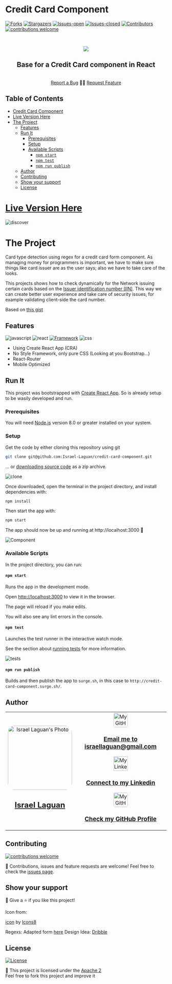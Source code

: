 # Credit Card Component

<!-- PROJECT SHIELDS -->
[![Forks][forks-shield]][forks-url]
[![Stargazers][stars-shield]][stars-url]
[![Issues-open][issues-open-shield]][issues-url]
[![Issues-closed][issues-closed-shield]][issues-url]
[![Contributors][contributors-shield]][contributors-url]
[![contributions welcome][contributions-welcome]][issues-url]

<!-- PROJECT LOGO -->
<br/>
<p align="center">
  <a href="https://github.com/Israel-Laguan/credit-card-component/">
    <img src="https://img.icons8.com/fluent/48/000000/bank-cards.png"/>
  </a>

  <h2 align="center">
	Base for a Credit Card component in React
  </h2>
  <p align="center">
    <br/>
    <a href="https://github.com/Israel-Laguan/credit-card-component/issues">Report a Bug</a>
    🙋‍♂️
    <a href="https://github.com/Israel-Laguan/credit-card-component/issues">Request Feature</a>
  </p>
</p>

## Table of Contents

- [Credit Card Component](#credit-card-component)
- [Live Version Here](#live-version-here)
- [The Project](#the-project)
  - [Features](#features)
  - [Run It](#run-it)
    - [Prerequisites](#prerequisites)
    - [Setup](#setup)
    - [Available Scripts](#available-scripts)
      - [`npm start`](#npm-start)
      - [`npm test`](#npm-test)
      - [`npm run publish`](#npm-run-publish)
  - [Author](#author)
  - [Contributing](#contributing)
  - [Show your support](#show-your-support)
  - [License](#license)

# [Live Version Here](http://credit-card-component.surge.sh/)

![discover](docs/credit-card-component.png)

# The Project

Card type detection using regex for a credit card form component. As managing money for programmers is important, we have to make sure things like card issuer are as the user says; also we have to take care of the looks.

This projects shows how to check dynamically for the Network issuing certain cards based on the [Issuer identification number (IIN)](https://en.wikipedia.org/wiki/Payment_card_number). This way we can create better user experience and take care of security issues, for example validating client-side the card number.

Based on [this gist](https://gist.github.com/andreamiranda019/8f768ce78ae6a1095d7c42218c168c34)

## Features

![javascript][]
![react][]
[![Framework][badge-framework]][framework-url]
![css][]

- Using Create React App (CRA)
- No Style Framework, only pure CSS (Looking at you Bootstrap...)
- React-Router
- Mobile Optimized

## Run It

This project was bootstrapped with [Create React App](https://github.com/facebook/create-react-app). So is already setup to be wasily developed and run.

### Prerequisites

You will need [Node.js](https://nodejs.org) version 8.0 or greater installed on your system.

### Setup

Get the code by either cloning this repository using git

```bash
git clone git@github.com:Israel-Laguan/credit-card-component.git
```

... or [downloading source code](git@github.com:Israel-Laguan/credit-card-component.git/archive/master.zip) as a zip archive.

![clone](docs/credit-card-clone.gif)

Once downloaded, open the terminal in the project directory, and install dependencies with:

```bash
npm install
```

Then start the app with:

```bash
npm start
```

The app should now be up and running at http://localhost:3000 🚀

![Component](docs/credit-card.gif)

### Available Scripts

In the project directory, you can run:

#### `npm start`

Runs the app in the development mode.

Open [http://localhost:3000](http://localhost:3000) to view it in the browser.

The page will reload if you make edits.

You will also see any lint errors in the console.

#### `npm test`

Launches the test runner in the interactive watch mode.

See the section about [running tests](https://facebook.github.io/create-react-app/docs/running-tests) for more information.

![tests](docs/tests.gif)

#### `npm run publish`

Builds and then publish the app to `surge.sh`, in this case to `http://credit-card-component.surge.sh/`.

## Author

<table style="width:100%">
  <tr>
    <td>
        <div align="center">
            <a href="./docs/img/photo.png" target="_blank" rel="author">
                <img src="https://avatars2.githubusercontent.com/u/36519478?s=460&v=4" style="border-radius: 10%; min-width: 100px;" alt="Israel Laguan's Photo" width="200px">
            </a>
            <h2>
                <a href="https://israel-laguan.github.io/" target="_blank" rel="author">
                    Israel Laguan
                </a>
            </h2>
        </div>
    </td>
    <td>
        <div align="center">
            <a href="mailto:israellaguan@gmail.com" target="_blank" rel="author">
                <img src="https://img.icons8.com/color/48/000000/message-squared.png" style="border-radius: 10%" alt="My GitHub" height="45px">
                <h3>
                    Email me to 
                    <a href="mailto:israellaguan@gmail.com">
                        israellaguan@gmail.com
                    </a>
                </h3>
            </a>
            <a href="https://www.linkedin.com/in/israellaguan/" target="_blank" rel="author">
                <img src="https://img.icons8.com/color/48/000000/linkedin.png" alt="My Linkedin" height="45px">
                <h3>
                    Connect to my Linkedin
                </h3>
            </a>
            <a href="https://github.com/Israel-Laguan" target="_blank" rel="author">
                <img src="https://img.icons8.com/color/48/000000/github--v1.png" 
			style="border-radius: 10%" alt="My GitHub" height="45px"
		>
                <h3>
                    Check my GitHub Profile
                </h3>
            </a>
        </div>
    </td>
  </tr>
</table> 

## Contributing

[![contributions welcome][contributions-welcome]][issues-url]

🤝 Contributions, issues and feature requests are welcome!
Feel free to check the [issues page][issues-url].

## Show your support

🤗 Give a ⭐️ if you like this project!

Icon from:

<a target="_blank" href="https://icons8.com/icons/set/credit-card">icon</a> by <a target="_blank" href="https://icons8.com">Icons8</a>

Regexs: Adapted form [here](https://www.w3resource.com/javascript/form/credit-card-validation.php)
Design Idea: [Dribble](https://dribbble.com/shots/11991452-Daily-UI-Challenge-002-Credit-Card-Checkout-Neumorphism)

## License

[![License][badge-apache]][apache-license]

📝 This project is licensed under the [Apache 2](LICENSE)\
Feel free to fork this project and improve it

<!-- MARKDOWN LINKS & IMAGES -->
[contributors-shield]: https://img.shields.io/github/contributors/Israel-Laguan/credit-card-component?style=for-the-badge
[contributors-url]: https://github.com/Israel-Laguan/credit-card-component/graphs/contributors
[forks-shield]: https://img.shields.io/github/forks/Israel-Laguan/credit-card-component?style=for-the-badge
[forks-url]: https://github.com/Israel-Laguan/credit-card-component/network/members
[stars-shield]: https://img.shields.io/github/stars/Israel-Laguan/credit-card-component?style=for-the-badge
[stars-url]: https://github.com/Israel-Laguan/credit-card-component/stargazers
[issues-open-shield]: https://img.shields.io/github/issues/Israel-Laguan/credit-card-component?style=for-the-badge
[issues-url]: https://github.com/Israel-Laguan/credit-card-component/issues
[issues-closed-shield]: https://img.shields.io/github/issues-closed/Israel-Laguan/credit-card-component?style=for-the-badge
[badge-framework]: https://img.shields.io/badge/store-Redux-000?style=for-the-badge&logo=redux
[framework-url]: https://redux.js.org/
[contributions-welcome]: https://img.shields.io/badge/contributions-welcome-brightgreen.svg?style=for-the-badge
[badge-apache]: https://img.shields.io/badge/License-Apache%202.0-blue.svg?style=for-the-badge
[apache-license]: https://opensource.org/licenses/Apache-2.0
[react]: https://img.shields.io/badge/React-16+-61DAFB?style=for-the-badge&logo=react
[javascript]: https://img.shields.io/badge/JAVASCRIPT-ES6%2B-F7DF1E?style=for-the-badge&logo=javascript
[css]: https://img.shields.io/badge/style-CSS-1572B6?style=for-the-badge&logo=css3
